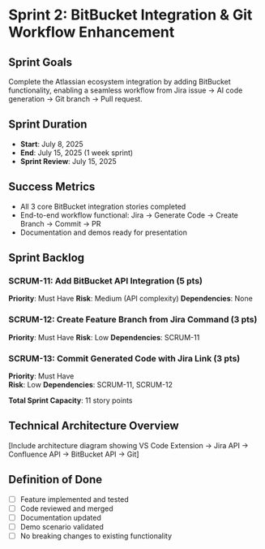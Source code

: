 # Sprint 2: BitBucket Integration & Git Workflow Enhancement

## Sprint Goals
Complete the Atlassian ecosystem integration by adding BitBucket functionality, enabling a seamless workflow from Jira issue → AI code generation → Git branch → Pull request.

## Sprint Duration
- **Start**: July 8, 2025
- **End**: July 15, 2025 (1 week sprint)
- **Sprint Review**: July 15, 2025

## Success Metrics
- All 3 core BitBucket integration stories completed
- End-to-end workflow functional: Jira → Generate Code → Create Branch → Commit → PR
- Documentation and demos ready for presentation

## Sprint Backlog

### SCRUM-11: Add BitBucket API Integration (5 pts)
**Priority**: Must Have
**Risk**: Medium (API complexity)
**Dependencies**: None

### SCRUM-12: Create Feature Branch from Jira Command (3 pts)  
**Priority**: Must Have
**Risk**: Low
**Dependencies**: SCRUM-11

### SCRUM-13: Commit Generated Code with Jira Link (3 pts)
**Priority**: Must Have  
**Risk**: Low
**Dependencies**: SCRUM-11, SCRUM-12

**Total Sprint Capacity**: 11 story points

## Technical Architecture Overview
[Include architecture diagram showing VS Code Extension → Jira API → Confluence API → BitBucket API → Git]

## Definition of Done
- [ ] Feature implemented and tested
- [ ] Code reviewed and merged
- [ ] Documentation updated
- [ ] Demo scenario validated
- [ ] No breaking changes to existing functionality